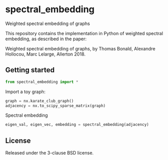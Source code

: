 # spectral_embedding

Weighted spectral embedding of graphs

This repository contains the implementation in Python of weighted spectral embedding, as described in the paper:

Weighted spectral embedding of graphs, by Thomas Bonald, Alexandre Hollocou, Marc Lelarge, Allerton 2018.


## Getting started

```python
from spectral_embedding import *
```

Import a toy graph:

```python
graph = nx.karate_club_graph()
adjacency = nx.to_scipy_sparse_matrix(graph)
```

Spectral embedding

```python
eigen_val, eigen_vec, embedding = spectral_embedding(adjacency)
```

## License

Released under the 3-clause BSD license.

